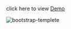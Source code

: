 click here to view  <a href="https://maheshsangeet.github.io/Bootstrap-Templete/" > Demo</a>





![bootstrap-templete](https://user-images.githubusercontent.com/74812363/124391552-c8054000-dd0e-11eb-8db8-f8663670ea43.JPG)
